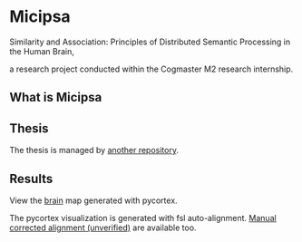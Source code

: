 # Micipsa

Similarity and Association: 
Principles of Distributed Semantic Processing in the Human Brain, 

a research project conducted within the Cogmaster M2 research internship.

## What is Micipsa

## Thesis

The thesis is managed by [another repository](https://github.com/nicolasying/Micipsa-Thesis).

## Results

View the [brain](/pycortex.html) map generated with pycortex.

The pycortex visualization is generated with fsl auto-alignment. [Manual corrected alignment (unverified)](/pycortexdilated.html) are available too.